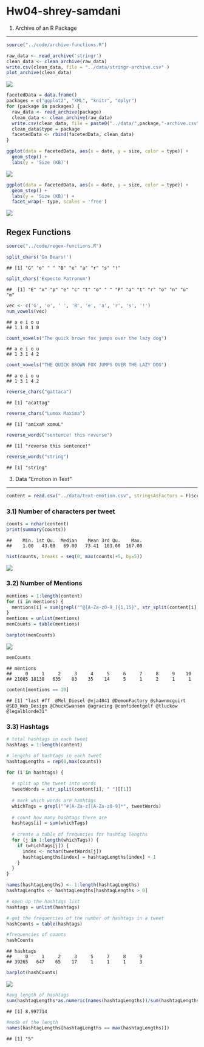 Hw04-shrey-samdani
================

1) Archive of an R Package
--------------------------

``` r
source("../code/archive-functions.R")

raw_data <- read_archive('stringr')
clean_data <- clean_archive(raw_data)
write.csv(clean_data, file = "../data/stringr-archive.csv" )
plot_archive(clean_data)
```

![](images/unnamed-chunk-1-1.png)

``` r
facetedData = data.frame()
packages = c("ggplot2", "XML", "knitr", "dplyr")
for (package in packages) {
  raw_data <- read_archive(package)
  clean_data <- clean_archive(raw_data)
  write.csv(clean_data, file = paste0("../data/",package,"-archive.csv" ))
  clean_data$type = package
  facetedData <- rbind(facetedData, clean_data)
}
```

``` r
ggplot(data = facetedData, aes(x = date, y = size, color = type)) +
  geom_step() + 
  labs(y = 'Size (KB)')
```

![](images/unnamed-chunk-2-1.png)

``` r
ggplot(data = facetedData, aes(x = date, y = size, color = type)) +
  geom_step() + 
  labs(y = 'Size (KB)') + 
  facet_wrap(~ type, scales = 'free')
```

![](images/unnamed-chunk-2-2.png)

Regex Functions
---------------

``` r
source("../code/regex-functions.R")

split_chars('Go Bears!')
```

    ## [1] "G" "o" " " "B" "e" "a" "r" "s" "!"

``` r
split_chars('Expecto Patronum')
```

    ##  [1] "E" "x" "p" "e" "c" "t" "o" " " "P" "a" "t" "r" "o" "n" "u" "m"

``` r
vec <- c('G', 'o', ' ', 'B', 'e', 'a', 'r', 's', '!')
num_vowels(vec)
```

    ## a e i o u 
    ## 1 1 0 1 0

``` r
count_vowels("The quick brown fox jumps over the lazy dog")
```

    ## a e i o u 
    ## 1 3 1 4 2

``` r
count_vowels("THE QUICK BROWN FOX JUMPS OVER THE LAZY DOG")
```

    ## a e i o u 
    ## 1 3 1 4 2

``` r
reverse_chars("gattaca")
```

    ## [1] "acattag"

``` r
reverse_chars("Lumox Maxima")
```

    ## [1] "amixaM xomuL"

``` r
reverse_words("sentence! this reverse")
```

    ## [1] "reverse this sentence!"

``` r
reverse_words("string")
```

    ## [1] "string"

3) Data “Emotion in Text”
-------------------------

``` r
content = read.csv("../data/text-emotion.csv", stringsAsFactors = F)$content
```

### 3.1) Number of characters per tweet

``` r
counts = nchar(content)
print(summary(counts))
```

    ##    Min. 1st Qu.  Median    Mean 3rd Qu.    Max. 
    ##    1.00   43.00   69.00   73.41  103.00  167.00

``` r
hist(counts, breaks = seq(0, max(counts)+5, by=5))
```

![](images/unnamed-chunk-9-1.png)

### 3.2) Number of Mentions

``` r
mentions = 1:length(content)
for (i in mentions) {
  mentions[i] = sum(grepl("^@[A-Za-z0-9_]{1,15}", str_split(content[i], " ")[[1]]))
}
mentions = unlist(mentions)
menCounts = table(mentions)

barplot(menCounts)
```

![](images/unnamed-chunk-10-1.png)

``` r
menCounts
```

    ## mentions
    ##     0     1     2     3     4     5     6     7     8     9    10 
    ## 21085 18138   635    83    35    14     5     1     2     1     1

``` r
content[mentions == 10]
```

    ## [1] "last #ff  @Mel_Diesel @vja4041 @DemonFactory @shawnmcguirt @SEO_Web_Design @ChuckSwanson @agracing @confidentgolf @tluckow @legalblonde31"

### 3.3) Hashtags

``` r
# total hashtags in each tweet
hashtags = 1:length(content)

# lengths of hashtags in each tweet
hashtagLengths = rep(0,max(counts))

for (i in hashtags) {
  
  # split up the tweet into words
  tweetWords = str_split(content[i], " ")[[1]]
  
  # mark which words are hashtags
  whichTags = grepl("^#[A-Za-z][A-Za-z0-9]*", tweetWords)
  
  # count how many hashtags there are
  hashtags[i] = sum(whichTags)
  
  # create a table of frequncies for hashtag lengths
  for (j in 1:length(whichTags)) {
    if (whichTags[j]) {
      index <- nchar(tweetWords[j])
      hashtagLengths[index] = hashtagLengths[index] + 1
    }
  }
}

names(hashtagLengths) <- 1:length(hashtagLengths)
hashtagLengths <- hashtagLengths[hashtagLengths > 0]

# open up the hashtags list
hashtags = unlist(hashtags)

# get the frequencies of the number of hashtags in a tweet
hashCounts = table(hashtags)

#frequencies of counts
hashCounts
```

    ## hashtags
    ##     0     1     2     3     5     7     8     9 
    ## 39265   647    65    17     1     1     1     3

``` r
barplot(hashCounts)
```

![](images/unnamed-chunk-11-1.png)

``` r
#avg length of hashtags
sum(hashtagLengths*as.numeric(names(hashtagLengths))/sum(hashtagLengths))
```

    ## [1] 8.997714

``` r
#mode of the length
names(hashtagLengths[hashtagLengths == max(hashtagLengths)])
```

    ## [1] "5"
